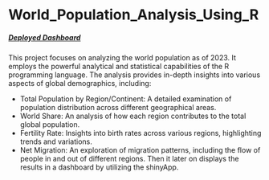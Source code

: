 # World_Population_Analysis_Using_R
##### [Deployed Dashboard](https://saadwebapp.shinyapps.io/World_Pop_analysis_R/)
This project focuses on analyzing the world population as of 2023. It employs the powerful analytical and statistical capabilities of the R programming language. 
The analysis provides in-depth insights into various aspects of global demographics, including:
- Total Population by Region/Continent: A detailed examination of population distribution across different geographical areas.
- World Share: An analysis of how each region contributes to the total global population.
- Fertility Rate: Insights into birth rates across various regions, highlighting trends and variations.
- Net Migration: An exploration of migration patterns, including the flow of people in and out of different regions.
Then it later on displays the results in a dashboard by utilizing the shinyApp.
